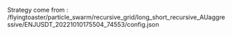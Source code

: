 Strategy come from : /flyingtoaster/particle_swarm/recursive_grid/long_short_recursive_AUaggressive/ENJUSDT_20221010175504_74553/config.json